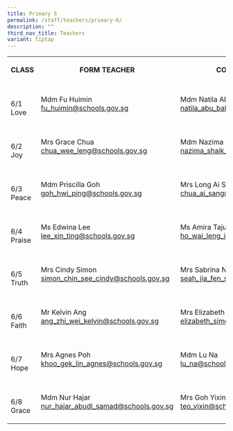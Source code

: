 ```yaml
---
title: Primary 6
permalink: /staff/teachers/primary-6/
description: ""
third_nav_title: Teachers
variant: tiptap
---
```

<table><tbody><tr><th rowspan="1" colspan="1"><p>CLASS</p></th><th rowspan="1" colspan="1"><p>FORM TEACHER</p></th><th rowspan="1" colspan="1"><p>CO-FORM TEACHER</p></th></tr><tr><td rowspan="1" colspan="1"><p><br>6/1<br>Love</p></td><td rowspan="1" colspan="1"><p></p><p>Mdm Fu Huimin<br><a href="mailto:fu_huimin@schools.gov.sg" rel="noopener noreferrer nofollow" target="_blank">fu_huimin@schools.gov.sg</a></p></td><td rowspan="1" colspan="1"><p></p><p>Mdm Natila Abu Bakar<br><a href="mailto:tong_siew_phey_rebecca@schools.gov.sg" rel="noopener noreferrer nofollow" target="_blank">natila_abu_bakar@schools.gov.sg</a></p></td></tr><tr><td rowspan="1" colspan="1"><p><br>6/2<br>Joy</p></td><td rowspan="1" colspan="1"><p></p><p>Mrs Grace Chua<br><a href="mailto:chua_wee_leng@schools.gov.sg" rel="noopener noreferrer nofollow" target="_blank">chua_wee_leng@schools.gov.sg</a></p></td><td rowspan="1" colspan="1"><p></p><p>Mdm Nazima<br><a href="mailto:nazima_shaik_mohammed@schools.gov.sg" rel="noopener noreferrer nofollow" target="_blank">nazima_shaik_mohammed@schools.gov.sg</a></p></td></tr><tr><td rowspan="1" colspan="1"><p><br>6/3<br>Peace</p></td><td rowspan="1" colspan="1"><p></p><p>Mdm Priscilla Goh<br><a href="mailto:goh_hwi_ping@schools.gov.sg" rel="noopener noreferrer nofollow" target="_blank">goh_hwi_ping@schools.gov.sg<br></a></p></td><td rowspan="1" colspan="1"><p></p><p>Mrs Long Ai Sang<br><a href="mailto:chua_ai_sang@schools.gov.sg" rel="noopener noreferrer nofollow" target="_blank">chua_ai_sang@schools.gov.sg</a></p></td></tr><tr><td rowspan="1" colspan="1"><p><br>6/4<br>Praise</p></td><td rowspan="1" colspan="1"><p></p><p>Ms Edwina Lee<br><a href="mailto:lee_xin_ting_edwina@schools.gov.sg" rel="noopener noreferrer nofollow" target="_blank">lee_xin_ting@schools.gov.sg</a></p></td><td rowspan="1" colspan="1"><p></p><p>Ms Amira Tajudin<br><a href="mailto:amira_tajudin@schools.gov.sg" rel="noopener noreferrer nofollow" target="_blank">ho_wai_leng_irene@schools.gov.sg</a></p></td></tr><tr><td rowspan="1" colspan="1"><p><br>6/5<br>Truth</p></td><td rowspan="1" colspan="1"><p></p><p>Mrs Cindy Simon<br><a href="mailto:simon_chin_see_cindy@schools.gov.sg@schools.gov.sg" rel="noopener noreferrer nofollow" target="_blank">simon_chin_see_cindy@schools.gov.sg</a></p></td><td rowspan="1" colspan="1"><p></p><p>Mrs Sabrina Neo<br><a href="mailto:quek_chin_ling@schools.gov.sg" rel="noopener noreferrer nofollow" target="_blank">seah_jia_fen_sabrina@schools.gov.sg</a></p></td></tr><tr><td rowspan="1" colspan="1"><p><br>6/6<br>Faith</p></td><td rowspan="1" colspan="1"><p></p><p>Mr Kelvin Ang<br><a href="mailto:ang_zhi_wei_kelvin@schools.gov.sg" rel="noopener noreferrer nofollow" target="_blank">ang_zhi_wei_kelvin@schools.gov.sg</a></p></td><td rowspan="1" colspan="1"><p></p><p>Mrs Elizabeth Simon<br><a href="mailto:siti_khairunnisa_abdullah@schools.gov.sg" rel="noopener noreferrer nofollow" target="_blank">elizabeth_simon@schools.gov.sg</a></p></td></tr><tr><td rowspan="1" colspan="1"><p><br>6/7<br>Hope</p></td><td rowspan="1" colspan="1"><p></p><p>Mrs Agnes Poh<br><a href="mailto:khoo_gek_lin_agnes@schools.gov.sg" rel="noopener noreferrer nofollow" target="_blank">khoo_gek_lin_agnes@schools.gov.sg</a></p></td><td rowspan="1" colspan="1"><p></p><p>Mdm Lu Na<br><a href="mailto:bai_yun@schools.gov.sg" rel="noopener noreferrer nofollow" target="_blank">lu_na@schools.gov.sg</a></p></td></tr><tr><td rowspan="1" colspan="1"><p><br>6/8<br>Grace</p></td><td rowspan="1" colspan="1"><p></p><p>Mdm Nur Hajar<br><a href="mailto:nur_hajar_abdul_samad@schools.gov.sg" rel="noopener noreferrer nofollow" target="_blank">nur_hajar_abudl_samad@schools.gov.sg</a></p></td><td rowspan="1" colspan="1"><p></p><p>Mrs Goh Yixin<br><a href="mailto:wang_zhi_yong_a@schools.gov.sg" rel="noopener noreferrer nofollow" target="_blank">teo_yixin@schools.gov.sg</a></p></td></tr></tbody></table><p></p>